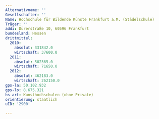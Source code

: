 ```yaml
---
Alternativname: ''
Gesellschafter: ''
Name: Hochschule für Bildende Künste Frankfurt a.M. (Städelschule)
Träger: ''
addi: Dürerstraße 10, 60596 Frankfurt
bundesland: Hessen
drittmittel:
  2010:
    absolut: 331842.0
    wirtschaft: 37600.0
  2011:
    absolut: 502365.0
    wirtschaft: 71650.0
  2012:
    absolut: 462183.0
    wirtschaft: 262150.0
gps-la: 50.102.932
gps-lo: 8.675.321
hs-art: Kunsthochschulen (ohne Private)
orientierung: staatlich
uID: '2900'

---
```


